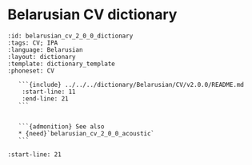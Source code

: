 
# Belarusian CV dictionary

``````{dictionary} Belarusian CV dictionary
:id: belarusian_cv_2_0_0_dictionary
:tags: CV; IPA
:language: Belarusian
:layout: dictionary
:template: dictionary_template
:phoneset: CV

   ```{include} ../../../dictionary/Belarusian/CV/v2.0.0/README.md
    :start-line: 11
    :end-line: 21
   ```


   ```{admonition} See also
   * {need}`belarusian_cv_2_0_0_acoustic`
   ```

``````

```{include} ../../../dictionary/Belarusian/CV/v2.0.0/README.md
:start-line: 21
```
